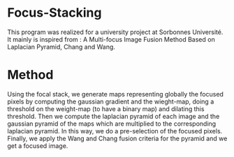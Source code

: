 # Focus-Stacking
This program was realized for a university project at Sorbonnes Université. It mainly is inspired from : A Multi-focus Image Fusion Method Based on Laplacian Pyramid, Chang and Wang. 
# Method
Using the focal stack, we generate maps representing globally the focused pixels by computing the gaussian gradient and the wieght-map, doing a threshold on the weight-map (to have a binary map) and dilating this threshold. Then we compute the laplacian pyramid of each image and the gaussian pyramid of the maps which are multiplied to the corresponding laplacian pyramid. In this way, we do a pre-selection of the focused pixels. Finally, we apply the Wang and Chang fusion criteria for the pyramid and we get a focused image.
